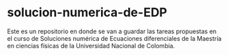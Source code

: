 # solucion-numerica-de-EDP
Este es un repositorio en donde se van a guardar las tareas propuestas en el curso de Soluciones numérica de Ecuaciones diferenciales de la Maestría en ciencias físicas de la Universidad Nacional de Colombia. 
